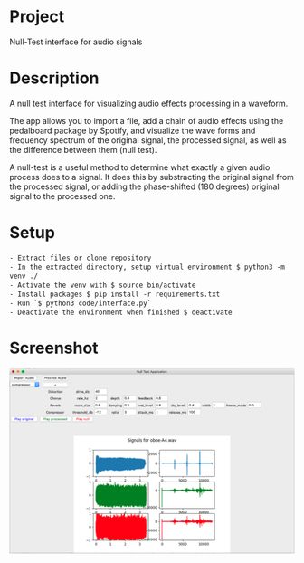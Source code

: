 # Project
Null-Test interface for audio signals

# Description
A null test interface for visualizing audio effects processing in a waveform.

The app allows you to import a file, add a chain of audio effects using the pedalboard package by Spotify, and visualize the wave forms and frequency spectrum of the original signal, the processed signal, as well as the difference between them (null test).

A null-test is a useful method to determine what exactly a given audio process does to a signal. It does this by substracting the original signal from the processed signal, or adding the phase-shifted (180 degrees) original signal to the processed one.

# Setup
    - Extract files or clone repository
    - In the extracted directory, setup virtual environment $ python3 -m venv ./
    - Activate the venv with $ source bin/activate
    - Install packages $ pip install -r requirements.txt
    - Run `$ python3 code/interface.py`
    - Deactivate the environment when finished $ deactivate

# Screenshot

![Alt text](./screenshot.png?raw=true "Null Test Application")